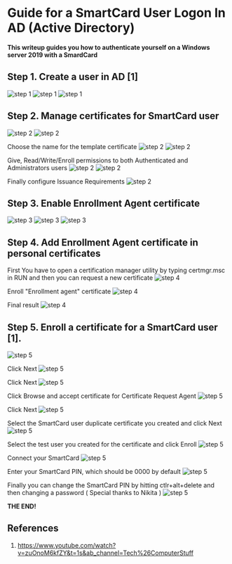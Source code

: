 # Guide for a SmartCard User Logon In AD (Active Directory)

**This writeup guides you how to authenticate yourself on a Windows server 2019 with a SmardCard**

## Step 1. Create a user in AD [1]
![step 1](pics/createUser1.png)
![step 1](pics/createUser2.png)
![step 1](pics/createUser3.png)

## Step 2. Manage certificates for SmartCard user
![step 2](pics/pic1.png)
![step 2](pics/pic2.png)

Choose the name for the template certificate
![step 2](pics/pic3.png)
![step 2](pics/pic4.png)

Give, Read/Write/Enroll permissions to both Authenticated and Administrators users
![step 2](pics/pic5.png)
![step 2](pics/pic6.png)

Finally configure Issuance Requirements
![step 2](pics/pic7.png)

## Step 3. Enable Enrollment Agent certificate 
![step 3](pics/pic8.png)
![step 3](pics/pic9.png)
![step 3](pics/pic10.png)


## Step 4. Add Enrollment Agent certificate in personal certificates 
First You have to open a certification manager utility by typing certmgr.msc in RUN and then you can request a new certificate
![step 4](pics/CertificateEnrollment/pic1.png)

Enroll "Enrollment agent" certificate
![step 4](pics/CertificateEnrollment/pic2.png)

Final result
![step 4](pics/CertificateEnrollment/pic3.png)

## Step 5. Enroll a certificate for a SmartCard user [1]. 
![step 5](pics/CertificateEnrollment/pic4.png)

Click Next
![step 5](pics/CertificateEnrollment/pic5.png)

Click Next
![step 5](pics/CertificateEnrollment/pic6.png)

Click Browse and accept certificate for Certificate Request Agent
![step 5](pics/CertificateEnrollment/pic7.png)

Click Next
![step 5](pics/CertificateEnrollment/pic8.png)

Select the SmartCard user duplicate certificate you created and click Next
![step 5](pics/CertificateEnrollment/pic9.png)

Select the test user you created for the certificate and click Enroll
![step 5](pics/CertificateEnrollment/pic10.png)

Connect your SmartCard
![step 5](pics/CertificateEnrollment/pic11.png)

Enter your SmartCard PIN, which should be 0000 by default
![step 5](pics/CertificateEnrollment/pic12.png)

Finally you can change the SmartCard PIN by hitting ctlr+alt+delete and then changing a password ( Special thanks to Nikita )
![step 5](pics/CertificateEnrollment/pic13.png)

**THE END!**

## References

1. https://www.youtube.com/watch?v=zuOnoM6kfZY&t=1s&ab_channel=Tech%26ComputerStuff